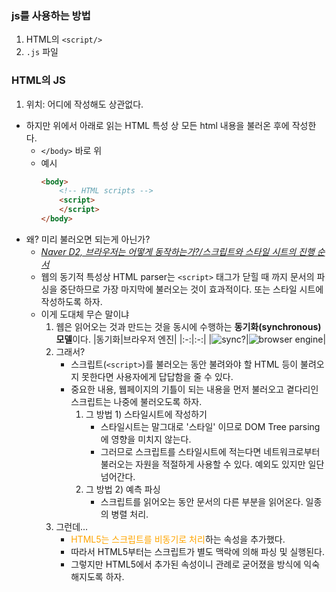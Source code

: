 ### js를 사용하는 방법
1. HTML의 `<script/>`
2. `.js` 파일

### HTML의 JS
1. 위치: 어디에 작성해도 상관없다.
- 하지만 위에서 아래로 읽는 HTML 특성 상 모든 html 내용을 불러온 후에 작성한다.
    - `</body>` 바로 위
    - 예시
        ```html
        <body>
            <!-- HTML scripts -->
            <script>
            </script>
        </body>
        ```
- 왜? 미리 불러오면 되는게 아닌가?
    - *[Naver D2, 브라우저는 어떻게 동작하는가?/스크립트와 스타일 시트의 진행 순서](https://d2.naver.com/helloworld/59361)*
    - 웹의 동기적 특성상 HTML parser는 `<script>` 태그가 닫힐 때 까지 문서의 파싱을 중단하므로 가장 마지막에 불러오는 것이 효과적이다. 또는 스타일 시트에 작성하도록 하자.
    - 이게 도대체 무슨 말이냐
        1. 웹은 읽어오는 것과 만드는 것을 동시에 수행하는 **동기화(synchronous) 모델**이다.
            |동기화|브라우저 엔진|
            |:-:|:-:|
            |![sync?](https://user-images.githubusercontent.com/60145951/152646590-22905803-e643-4c37-9299-03fbbad026c4.gif)|![browser engine](https://user-images.githubusercontent.com/60145951/152646776-e5e1fe4f-0471-4528-82ef-67ed36ffe0ac.png)|
        2. 그래서?
            - 스크립트(`<script>`)를 불러오는 동안 불려와야 할 HTML 등이 불려오지 못한다면 사용자에게 답답함을 줄 수 있다.
            - 중요한 내용, 웹페이지의 기틀이 되는 내용을 먼저 불러오고 곁다리인 스크립트는 나중에 불러오도록 하자.
                1. 그 방법 1) 스타일시트에 작성하기
                    - 스타일시트는 말그대로 '스타일' 이므로 DOM Tree parsing에 영향을 미치지 않는다.
                    - 그러므로 스크립트를 스타일시트에 적는다면 네트워크로부터 불러오는 자원을 적절하게 사용할 수 있다. 예외도 있지만 일단 넘어간다.
                2. 그 방법 2) 예측 파싱
                    - 스크립트를 읽어오는 동안 문서의 다른 부분을 읽어온다. 일종의 병렬 처리.
        3. 그런데...
            - <font color="orange"> HTML5는 스크립트를 비동기로 처리</font>하는 속성을 추가했다.
            - 따라서 HTML5부터는 스크립트가 별도 맥락에 의해 파싱 및 실행된다.
            - 그렇지만 HTML5에서 추가된 속성이니 관례로 굳어졌을 방식에 익숙해지도록 하자.